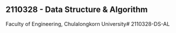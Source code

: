 ## 2110328 - Data Structure & Algorithm 
Faculty of Engineering, Chulalongkorn University#   2 1 1 0 3 2 8 - D S - A L  
 